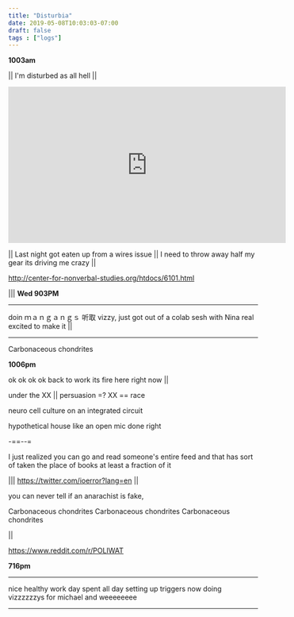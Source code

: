 ```yaml
---
title: "Disturbia"
date: 2019-05-08T10:03:03-07:00
draft: false
tags : ["logs"]
---
```



**1003am**

|| I'm disturbed as all hell ||

<iframe width="560" height="315" src="https://www.youtube.com/embed/8F5QZpJxrto" frameborder="0" allow="accelerometer; autoplay; encrypted-media; gyroscope; picture-in-picture" allowfullscreen></iframe>



|| Last night got eaten up from a wires issue || I need to throw away half my gear its driving me crazy ||

http://center-for-nonverbal-studies.org/htdocs/6101.html

|||
**Wed 903PM**

___

doin
ｍａｎｇａｎｇｓ 听取
vizzy, just got out of a colab sesh with Nina real excited to make it ||


___

Carbonaceous chondrites

**1006pm**

ok ok ok ok back to work its fire here right now ||

under the XX || persuasion   =? XX == race

neuro cell culture on an integrated circuit


hypothetical house like an open mic done right  


-==--=


I just realized you can go and read someone's entire feed and that has sort of taken the place of books at least a fraction of it

||| https://twitter.com/ioerror?lang=en
||

you can never tell if an anarachist is fake,

Carbonaceous chondrites
Carbonaceous chondrites
Carbonaceous chondrites


||


https://www.reddit.com/r/POLIWAT



**716pm**

___

nice healthy work day spent all day setting up triggers now doing vizzzzzzys for michael and weeeeeeee

___
